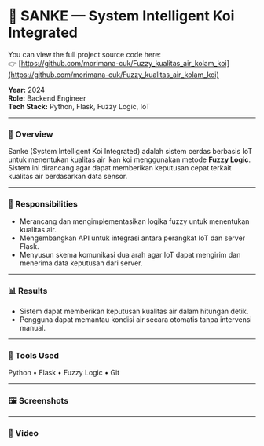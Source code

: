 # 🤖 SANKE — System Intelligent Koi Integrated
You can view the full project source code here:  
👉 [https://github.com/morimana-cuk/Fuzzy_kualitas_air_kolam_koi](https://github.com/morimana-cuk/Fuzzy_kualitas_air_kolam_koi)<br>


**Year:** 2024  
**Role:** Backend Engineer  
**Tech Stack:** Python, Flask, Fuzzy Logic, IoT  

---

### 🧩 Overview
Sanke (System Intelligent Koi Integrated) adalah sistem cerdas berbasis IoT untuk menentukan kualitas air ikan koi menggunakan metode **Fuzzy Logic**.  
Sistem ini dirancang agar dapat memberikan keputusan cepat terkait kualitas air berdasarkan data sensor.

---

### 🧠 Responsibilities
- Merancang dan mengimplementasikan logika fuzzy untuk menentukan kualitas air.  
- Mengembangkan API untuk integrasi antara perangkat IoT dan server Flask.  
- Menyusun skema komunikasi dua arah agar IoT dapat mengirim dan menerima data keputusan dari server.

<!-- ---

### ⚙️ Technical Challenges & Solutions
- **Masalah:** Inkonsistensi hasil fuzzy akibat noise data sensor.  
  **Solusi:** Menambahkan *data smoothing* dengan *rolling average window* sebelum evaluasi fuzzy dijalankan.  
- **Masalah:** Integrasi perangkat IoT kadang gagal.  
  **Solusi:** Mengimplementasikan sistem *retry mechanism* dan *connection validation* di server. -->

---

### 📊 Results
- Sistem dapat memberikan keputusan kualitas air dalam hitungan detik.  
- Pengguna dapat memantau kondisi air secara otomatis tanpa intervensi manual.

---

### 🧰 Tools Used
Python • Flask • Fuzzy Logic • Git

---

### 🖼️ Screenshots

<!-- ![Cloud Architecture](../images/clouad_arsitektur.PNG) -->
<!-- ![RapidRoad Dashboard](../images/rapidroad-dashboard.png)
*Dashboard view showing AI-based damage classification results.*

![API Test on Postman](../images/rapidroad-api.png)
*API testing during development.* -->

---

### 🎥 Video

<!-- ![explanation Project on youtube](../images/capstone_ppt.PNG)(https://youtu.be/GLpPmcg6FLo?si=elMusrpdzC1RUUqZ) -->
<!-- [![Watch the demo on YouTube](../images/youtube-thumbnail.png)](https://www.youtube.com/watch?v=YOUR_VIDEO_ID)
*Click the thumbnail or [watch it directly here](https://www.youtube.com/watch?v=YOUR_VIDEO_ID).* -->
